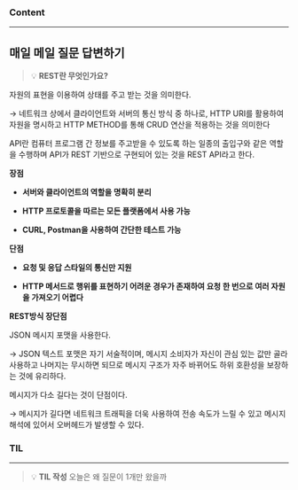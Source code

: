 
### Content

---

## 매일 메일 질문 답변하기

> 💡 ****REST란 무엇인가요?****

자원의 표현을 이용하여 상태를 주고 받는 것을 의미한다.

→ 네트워크 상에서 클라이언트와 서버의 통신 방식 중 하나로, HTTP URI를 활용하여 자원을 명시하고 HTTP METHOD를 통해 CRUD 연산을 적용하는 것을 의미한다


API란 컴퓨터 프로그램 간 정보를 주고받을 수 있도록 하는 일종의 출입구와 같은 역할을 수행하며 API가 REST 기반으로 구현되어 있는 것을 REST API라고 한다.


**장점**

- **서버와 클라이언트의 역할을 명확히 분리**

- **HTTP 프로토콜을 따르는 모든 플랫폼에서 사용 가능**

- **CURL, Postman을 사용하여 간단한 테스트 가능**


**단점**

- **요청 및 응답 스타일의 통신만 지원**

- **HTTP 메서드로 행위를 표현하기 어려운 경우가 존재하여 요청 한 번으로 여러 자원을 가져오기 어렵다**


**REST방식 장단점**

JSON 메시지 포맷을 사용한다.

→ JSON 텍스트 포맷은 자기 서술적이며, 메시지 소비자가 자신이 관심 있는 값만 골라 사용하고 나머지는 무시하면 되므로 메시지 구조가 자주 바뀌어도 하위 호환성을 보장하는 것에 유리하다.


메시지가 다소 길다는 것이 단점이다.

→ 메시지가 길다면 네트워크 트래픽을 더욱 사용하여 전송 속도가 느릴 수 있고 메시지 해석에 있어서 오버헤드가 발생할 수 있다.


### **TIL**

---


> 💡 **TIL 작성**
> 오늘은 왜 질문이 1개만 왔을까


